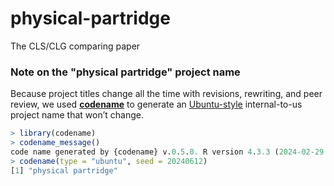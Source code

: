 # physical-partridge
The CLS/CLG comparing paper

### Note on the "physical partridge" project name

Because project titles change all the time with revisions, rewriting,
and peer review, we used [**codename**](http://svmiller.com/codename/)
to generate an
[Ubuntu-style](https://wiki.ubuntu.com/DevelopmentCodeNames)
internal-to-us project name that won’t change.

```R
> library(codename)
> codename_message()
code name generated by {codename} v.0.5.0. R version 4.3.3 (2024-02-29 ucrt).
> codename(type = "ubuntu", seed = 20240612)
[1] "physical partridge"
```
